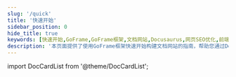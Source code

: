```yaml
---
slug: '/quick'
title: '快速开始'
sidebar_position: 0
hide_title: true
keywords: [快速开始,GoFrame,GoFrame框架,文档网站,Docusaurus,网页SEO优化,前端优化,网站性能,文档构建,指南]
description: '本页面提供了使用GoFrame框架快速开始构建文档网站的指南，帮助您通过Docusaurus进行网页SEO优化、前端优化，实现更好的网站性能和用户体验，适合初学者的详细步骤。'
---
```

import DocCardList from '@theme/DocCardList';

<DocCardList />